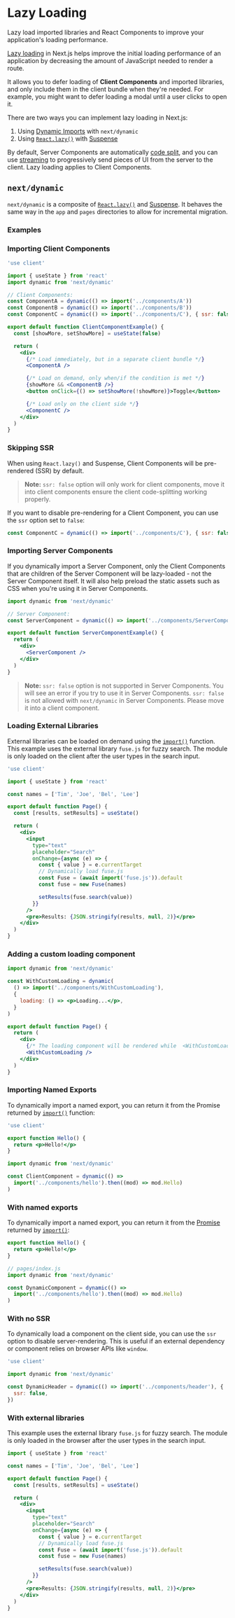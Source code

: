 # Lazy Loading
Lazy load imported libraries and React Components to improve your application's loading performance.

[Lazy loading](https://developer.mozilla.org/docs/Web/Performance/Lazy_loading) in Next.js helps improve the initial loading performance of an application by decreasing the amount of JavaScript needed to render a route.

It allows you to defer loading of **Client Components** and imported libraries, and only include them in the client bundle when they're needed. For example, you might want to defer loading a modal until a user clicks to open it.

There are two ways you can implement lazy loading in Next.js:

1. Using [Dynamic Imports](#nextdynamic) with `next/dynamic`
2. Using [`React.lazy()`](https://react.dev/reference/react/lazy) with [Suspense](https://react.dev/reference/react/Suspense)

By default, Server Components are automatically [code split](https://developer.mozilla.org/docs/Glossary/Code_splitting), and you can use [streaming](https://developer.mozilla.org/docs/Web/API/Streams_API) to progressively send pieces of UI from the server to the client. Lazy loading applies to Client Components.

## `next/dynamic`

`next/dynamic` is a composite of [`React.lazy()`](https://react.dev/reference/react/lazy) and [Suspense](https://react.dev/reference/react/Suspense). It behaves the same way in the `app` and `pages` directories to allow for incremental migration.

### Examples

### Importing Client Components

```jsx
'use client'

import { useState } from 'react'
import dynamic from 'next/dynamic'

// Client Components:
const ComponentA = dynamic(() => import('../components/A'))
const ComponentB = dynamic(() => import('../components/B'))
const ComponentC = dynamic(() => import('../components/C'), { ssr: false })

export default function ClientComponentExample() {
  const [showMore, setShowMore] = useState(false)

  return (
    <div>
      {/* Load immediately, but in a separate client bundle */}
      <ComponentA />

      {/* Load on demand, only when/if the condition is met */}
      {showMore && <ComponentB />}
      <button onClick={() => setShowMore(!showMore)}>Toggle</button>

      {/* Load only on the client side */}
      <ComponentC />
    </div>
  )
}
```

### Skipping SSR

When using `React.lazy()` and Suspense, Client Components will be pre-rendered (SSR) by default.

> **Note:** `ssr: false` option will only work for client components, move it into client components ensure the client code-splitting working properly.

If you want to disable pre-rendering for a Client Component, you can use the `ssr` option set to `false`:

```jsx
const ComponentC = dynamic(() => import('../components/C'), { ssr: false })
```

### Importing Server Components

If you dynamically import a Server Component, only the Client Components that are children of the Server Component will be lazy-loaded - not the Server Component itself.
It will also help preload the static assets such as CSS when you're using it in Server Components.

```jsx
import dynamic from 'next/dynamic'

// Server Component:
const ServerComponent = dynamic(() => import('../components/ServerComponent'))

export default function ServerComponentExample() {
  return (
    <div>
      <ServerComponent />
    </div>
  )
}
```

> **Note:** `ssr: false` option is not supported in Server Components. You will see an error if you try to use it in Server Components.
> `ssr: false` is not allowed with `next/dynamic` in Server Components. Please move it into a client component.

### Loading External Libraries

External libraries can be loaded on demand using the [`import()`](https://developer.mozilla.org/docs/Web/JavaScript/Reference/Operators/import) function. This example uses the external library `fuse.js` for fuzzy search. The module is only loaded on the client after the user types in the search input.

```jsx
'use client'

import { useState } from 'react'

const names = ['Tim', 'Joe', 'Bel', 'Lee']

export default function Page() {
  const [results, setResults] = useState()

  return (
    <div>
      <input
        type="text"
        placeholder="Search"
        onChange={async (e) => {
          const { value } = e.currentTarget
          // Dynamically load fuse.js
          const Fuse = (await import('fuse.js')).default
          const fuse = new Fuse(names)

          setResults(fuse.search(value))
        }}
      />
      <pre>Results: {JSON.stringify(results, null, 2)}</pre>
    </div>
  )
}
```

### Adding a custom loading component

```jsx
import dynamic from 'next/dynamic'

const WithCustomLoading = dynamic(
  () => import('../components/WithCustomLoading'),
  {
    loading: () => <p>Loading...</p>,
  }
)

export default function Page() {
  return (
    <div>
      {/* The loading component will be rendered while  <WithCustomLoading/> is loading */}
      <WithCustomLoading />
    </div>
  )
}
```

### Importing Named Exports

To dynamically import a named export, you can return it from the Promise returned by [`import()`](https://developer.mozilla.org/docs/Web/JavaScript/Reference/Operators/import) function:

```jsx
'use client'

export function Hello() {
  return <p>Hello!</p>
}
```

```jsx
import dynamic from 'next/dynamic'

const ClientComponent = dynamic(() =>
  import('../components/hello').then((mod) => mod.Hello)
)
```

### With named exports

To dynamically import a named export, you can return it from the [Promise](https://developer.mozilla.org/docs/Web/JavaScript/Reference/Global_Objects/Promise) returned by [`import()`](https://github.com/tc39/proposal-dynamic-import#example):

```jsx
export function Hello() {
  return <p>Hello!</p>
}

// pages/index.js
import dynamic from 'next/dynamic'

const DynamicComponent = dynamic(() =>
  import('../components/hello').then((mod) => mod.Hello)
)
```

### With no SSR

To dynamically load a component on the client side, you can use the `ssr` option to disable server-rendering. This is useful if an external dependency or component relies on browser APIs like `window`.

```jsx
'use client'

import dynamic from 'next/dynamic'

const DynamicHeader = dynamic(() => import('../components/header'), {
  ssr: false,
})
```

### With external libraries

This example uses the external library `fuse.js` for fuzzy search. The module is only loaded in the browser after the user types in the search input.

```jsx
import { useState } from 'react'

const names = ['Tim', 'Joe', 'Bel', 'Lee']

export default function Page() {
  const [results, setResults] = useState()

  return (
    <div>
      <input
        type="text"
        placeholder="Search"
        onChange={async (e) => {
          const { value } = e.currentTarget
          // Dynamically load fuse.js
          const Fuse = (await import('fuse.js')).default
          const fuse = new Fuse(names)

          setResults(fuse.search(value))
        }}
      />
      <pre>Results: {JSON.stringify(results, null, 2)}</pre>
    </div>
  )
}
```